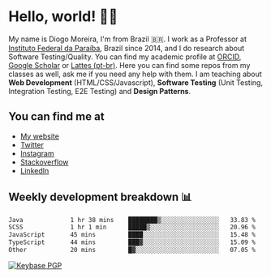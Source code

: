 # Hello, world! 👋🏻

My name is Diogo Moreira, I'm from Brazil 🇧🇷. I work as a Professor at [Instituto Federal da Paraíba](https://ifpb.edu.br), Brazil since 2014, and I do research about Software Testing/Quality. You can find my academic profile at [ORCID](https://orcid.org/0000-0003-1803-6565), [Google Scholar](https://scholar.google.com.br/citations?hl=pt-BR&user=DlSdlvEAAAAJ) or [Lattes (pt-br)](http://buscatextual.cnpq.br/buscatextual/visualizacv.do?id=K4384159A1). Here you can find some repos from my classes as well, ask me if you need any help with them. I am teaching about **Web Development** (HTML/CSS/Javascript), **Software Testing** (Unit Testing, Integration Testing, E2E Testing) and **Design Patterns**.

## You can find me at
- [My website](https://diogodmoreira.com)
- [Twitter](https://twitter.com/diogodmoreira)
- [Instagram](https://instagram.com/diogo.dmoreira)
- [Stackoverflow](https://stackoverflow.com/users/1541533/diogo-moreira)
- [LinkedIn](https://linkedin.com/in/diogodmoreira)

## Weekly development breakdown 📊

<!--START_SECTION:waka-->

```txt
Java             1 hr 38 mins    ████████▒░░░░░░░░░░░░░░░░   33.83 %
SCSS             1 hr 1 min      █████▒░░░░░░░░░░░░░░░░░░░   20.96 %
JavaScript       45 mins         ████░░░░░░░░░░░░░░░░░░░░░   15.48 %
TypeScript       44 mins         ███▓░░░░░░░░░░░░░░░░░░░░░   15.09 %
Other            20 mins         █▓░░░░░░░░░░░░░░░░░░░░░░░   07.05 %
```

<!--END_SECTION:waka-->

[![Keybase PGP](https://img.shields.io/keybase/pgp/diogomoreira?style=flat-square)](https://keybase.io/diogomoreira)
